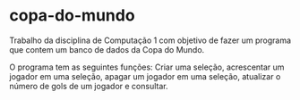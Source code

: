 # copa-do-mundo
Trabalho da disciplina de Computação 1 com objetivo de fazer um programa que contem um banco de dados da Copa do Mundo.

O programa tem as seguintes funções: Criar uma seleção, acrescentar um jogador em uma seleção, apagar um jogador em uma seleção, atualizar o número de gols de um jogador e consultar.
